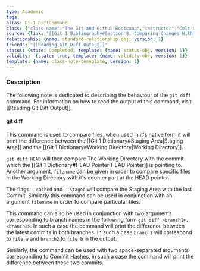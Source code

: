 ```yaml
---
type: Academic
tags:
alias: Gi-1-DiffCommand
class: {"class-name":"The Git and Github Bootcamp","instructor":"Colt Steele","medium":"Online Course","start-date":"2023-04-25","online-platform":"Udemy","length":"17 hours","class-alias":"Gi-1","template":{"name":"class-online-course-obj","version":1}}
source: {link: "[[Git 1 Bibliography#Section 8: Comparing Changes With Git Diff]]", alias: Sec8-Gi-1, template: {name: bib-source-obj , version: 1}}
relationship: {name: standard-relationship-obj, version: 1}
friends: "[[Reading Git Diff Output]]"
status: {state: Completed, template: {name: status-obj, version: 1}}
validity:  {state: true, template: {name: validity-obj, version: 1}}
template: {name: class-note-temnplate, version: 1}
---
```

### Description
The following note is dedicated to describing the behaviour of the `git diff` command. For information on how to read the output of this command, visit [[Reading Git Diff Output]].

#### git diff
This command is used to compare files, when used in it's native form it will print the difference between the [[Git 1 Dictionary#Staging Area|Staging Area]] and the [[Git 1 Dictionary#Working Directory|Working Directory]].

`git diff HEAD` will then compare The Working Directory with the commit which the [[Git 1 Dictionary#HEAD Pointer|HEAD Pointer]] is pointing to. Another argument, `filename` can be given in order to compare specific files in the Working Directory with it's counter part at the HEAD pointer.

The flags `--cached` and `--staged` will compare the Staging Area with the last Commit. Similarly this command can be used in conjunction with an argument `filename` in order to compare particular files.

This command can also be used in conjunction with two arguments corresponding to branch names in the following form `git diff <branch1>..<branch2>`. In such a case the command will print the difference between the latest commits in both branches. In such a case `branch1` will correspond to `file a` and `branch2` to `file b` in the output.

Similarly, the command can be used with two space-separated arguments corresponding to Commit Hashes, in such a case the command will print the difference between these two commits. 
